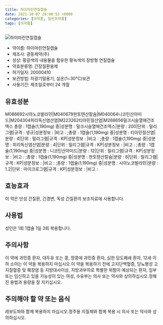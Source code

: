 ```yaml
---
title: 하이마린연질캡슐
date: 2021-10-07 20:00:53 +0800
categories: [의약품, 일반의약품]
tags: [의약품]
---
```

![하이마린연질캡슐](https://nedrug.mfds.go.kr/pbp/cmn/itemImageDownload/148725967500800099)

- 약이름: 하이마린연질캡슐
- 제조사: 광동제약(주)
- 성상: 황갈색의 내용물을 함유한 황녹색의 장방형 연질캡슐
- 약효분류명: 간장질환용제
- 허가일자: 20000410
- 보관방법: 차광기밀용기, 실온(1~30°C)보관
- 사용기간: 제조일로부터 24 개월
## 유효성분
M086692시아노코발라민|M040679판토텐산칼슘|M040064니코틴산아미드|M204304피리독신염산염|M223262티아민질산염|M268656밀크시슬열매건조엑스
총량 : 1캡슐(1,190mg) 중|성분명 : 밀크시슬열매건조엑스|분량 : 200|단위 : 밀리그램|규격 : 생규|성분정보 : |비고 : ;총량 : 1캡슐(1,190mg) 중|성분명 : 티아민질산염|분량 : 4|단위 : 밀리그램|규격 : KP|성분정보 : |비고 : ;총량 : 1캡슐(1,190mg) 중|성분명 : 피리독신염산염|분량 : 4|단위 : 밀리그램|규격 : KP|성분정보 : |비고 : ;총량 : 1캡슐(1,190mg) 중|성분명 : 니코틴산아미드|분량 : 12|단위 : 밀리그램|규격 : KP|성분정보 : |비고 : ;총량 : 1캡슐(1,190mg) 중|성분명 : 판토텐산칼슘|분량 : 8|단위 : 밀리그램|규격 : KP|성분정보 : |비고 : ;총량 : 1캡슐(1,190mg) 중|성분명 : 시아노코발라민|분량 : 1.2|단위 : 마이크로그램|규격 : KP|성분정보 : |비고 :
## 효능효과
이 약은 만성 간질환, 간경변, 독성 간질환의 보조치료에 사용합니다.
## 사용법
성인은 1회 1캡슐 1일 3회 복용합니다.
## 주의사항
이 약에 과민증 환자, 대두유 또는 콩, 땅콩에 과민증 환자, 심한 담도폐쇄 환자, 12세 이하 소아는 이 약을 복용하지 마십시오.이 약을 복용하기 전에 고지단백혈증, 당뇨병성 고지질혈증 및 췌장염 등 지방대사이상, 지방과부하로 특별한 위험이 예상되는 환자, 임부 또는 임신하고 있을 가능성이 있는 여성, 수유부는 의사 또는 약사와 상의하십시오.정해진 용법과 용량을 잘 지키십시오.
## 주의해야 할 약 또는 음식
레보도파와 함께 복용하지 마십시오.정주용 지질제와 함께 복용 시 의사 또는 약사와 상의하십시오.

